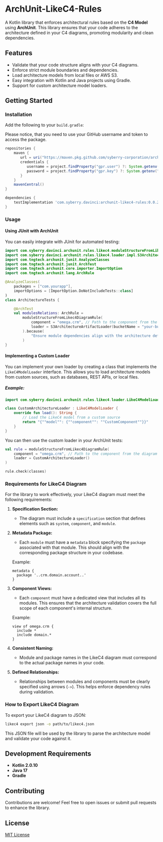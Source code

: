 
# ArchUnit-LikeC4-Rules

A Kotlin library that enforces architectural rules based on the **C4 Model** using **ArchUnit**. This library ensures that your code adheres to the architecture defined in your C4 diagrams, promoting modularity and clean dependencies.

## Features

- Validate that your code structure aligns with your C4 diagrams.
- Enforce strict module boundaries and dependencies.
- Load architecture models from local files or AWS S3.
- Easy integration with Kotlin and Java projects using Gradle.
- Support for custom architecture model loaders.

## Getting Started

### Installation

Add the following to your `build.gradle`:

Please notice, that you need to use your GitHub username and token to access the package.

```groovy
repositories {
    maven {
       url = uri("https://maven.pkg.github.com/syberry-corporation/archunit-likec4-rules")
       credentials {
          username = project.findProperty("gpr.user") ?: System.getenv("USERNAME")
          password = project.findProperty("gpr.key") ?: System.getenv("TOKEN")
       }
    }
    mavenCentral()
}

dependencies {
    testImplementation 'com.syberry.davinci:archunit-likec4-rules:0.0.2'
}
```

### Usage

#### Using JUnit with ArchUnit

You can easily integrate with JUnit for automated testing:

```kotlin
import com.syberry.davinci.archunit.rules.likec4.moduleStructureFromLikec4DiagramRule
import com.syberry.davinci.archunit.rules.likec4.loader.impl.S3ArchitectureArtifactLoader
import com.tngtech.archunit.junit.AnalyzeClasses
import com.tngtech.archunit.junit.ArchTest
import com.tngtech.archunit.core.importer.ImportOption
import com.tngtech.archunit.lang.ArchRule

@AnalyzeClasses(
    packages = ["com.yourapp"],
    importOptions = [ImportOption.DoNotIncludeTests::class]
)
class ArchitectureTests {

    @ArchTest
    val modulesRelations: ArchRule =
        moduleStructureFromLikec4DiagramRule(
            component = "omega.crm", // Path to the component from the diagram
            loader = S3ArchitectureArtifactLoader(bucketName = "your-bucket", key = "path/to/likec4.json")
        ).because(
            "Ensure module dependencies align with the architecture defined in the LikeC4 diagram."
        )
}
```

#### Implementing a Custom Loader

You can implement your own loader by creating a class that implements the `LikeC4ModelLoader` interface. This allows you to load architecture models from custom sources, such as databases, REST APIs, or local files.

##### Example:

```kotlin
import com.syberry.davinci.archunit.rules.likec4.loader.LikeC4ModelLoader

class CustomArchitectureLoader : LikeC4ModelLoader {
    override fun load(): String {
        // Load the LikeC4 model from a custom source
        return "{""model"": {""component"": ""CustomComponent""}}"
    }
}
```

You can then use the custom loader in your ArchUnit tests:

```kotlin
val rule = moduleStructureFromLikec4DiagramRule(
    component = "omega.crm", // Path to the component from the diagram
    loader = CustomArchitectureLoader()
)

rule.check(classes)
```

### Requirements for LikeC4 Diagram

For the library to work effectively, your LikeC4 diagram must meet the following requirements:

1. **Specification Section:** 
   - The diagram must include a `specification` section that defines elements such as `system`, `component`, and `module`.

2. **Metadata Package:** 
   - Each `module` must have a `metadata` block specifying the `package` associated with that module. This should align with the corresponding package structure in your codebase.

   Example:
   ```
   metadata {
     package '..crm.domain.account..'
   }
   ```

3. **Component Views:** 
   - Each `component` must have a dedicated view that includes all its modules. This ensures that the architecture validation covers the full scope of each component's internal structure.

   Example:
   ```
   view of omega.crm {
     include *
     include domain.*
   }
   ```

4. **Consistent Naming:** 
   - Module and package names in the LikeC4 diagram must correspond to the actual package names in your code.

5. **Defined Relationships:** 
   - Relationships between modules and components must be clearly specified using arrows (`->`). This helps enforce dependency rules during validation.

### How to Export LikeC4 Diagram

To export your LikeC4 diagram to JSON:

```bash
likec4 export json -o path/to/likec4.json
```

This JSON file will be used by the library to parse the architecture model and validate your code against it.

## Development Requirements

- **Kotlin 2.0.10**
- **Java 17**
- **Gradle**

## Contributing

Contributions are welcome! Feel free to open issues or submit pull requests to enhance the library.

## License

[MIT License](LICENSE)
